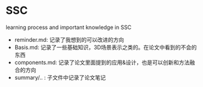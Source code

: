 # SSC
learning process and important knowledge in SSC

- reminder.md: 记录了我想到的可以改进的方向
- Basis.md: 记录了一些基础知识，3D场景表示之类的。在论文中看到的不会的东西
- components.md: 记录了论文里面提到的应用&设计，也是可以创新和方法融合的方向
- summary/.. : 子文件中记录了论文笔记
